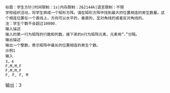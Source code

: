 	标题：学生方针|时间限制：1s|内存限制：262144k|语言限制：不限
	学校组织活动，将学生排成一个矩形方阵。请在矩形方阵中找到最大的位置相连的男生数量。这个相连位置在一个直线上，方向可以水平的，垂直的，呈对角线的或者反对角线的。
	注：学生个数不会超过10000.
	输入描述
	输入的第一行为矩阵的行数和列数，接下来的n行为矩阵元素，元素用“，”分隔。
	输出描述
	输出一个整数，表示矩阵中最长的位置相连的男生个数。
	示例1
	输入
	3，4
	F,M,M,F
	F,M,M,F
	F, F, F, M
输出：3

